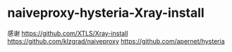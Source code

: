 # naiveproxy-hysteria-Xray-install

感谢
https://github.com/XTLS/Xray-install
https://github.com/klzgrad/naiveproxy
https://github.com/apernet/hysteria

